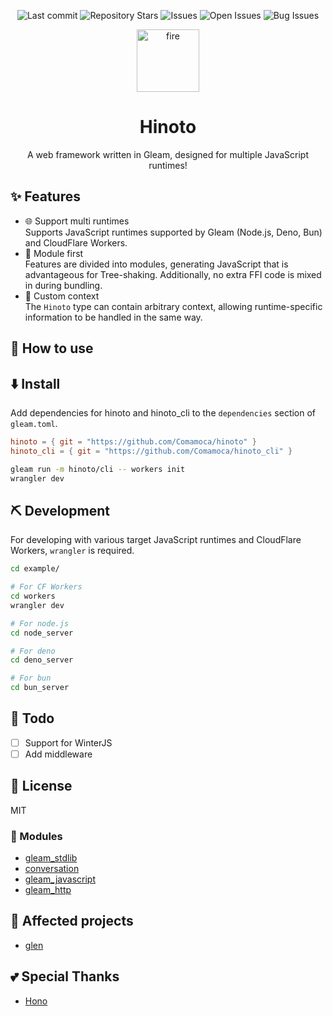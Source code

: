 <div align="center">

![Last commit](https://img.shields.io/github/last-commit/Comamoca/baserepo?style=flat-square)
![Repository Stars](https://img.shields.io/github/stars/Comamoca/baserepo?style=flat-square)
![Issues](https://img.shields.io/github/issues/Comamoca/baserepo?style=flat-square)
![Open Issues](https://img.shields.io/github/issues-raw/Comamoca/baserepo?style=flat-square)
![Bug Issues](https://img.shields.io/github/issues/Comamoca/baserepo/bug?style=flat-square)

<img src="https://emoji2svg.deno.dev/api/🔥" alt="fire" height="100">

# Hinoto

A web framework written in Gleam, designed for multiple JavaScript runtimes!

</div>

<div align="center">

</div>

## ✨ Features

- 🌐 Support multi runtimes\
  Supports JavaScript runtimes supported by Gleam (Node.js, Deno, Bun) and CloudFlare Workers.
- 🧩 Module first\
  Features are divided into modules, generating JavaScript that is advantageous for Tree-shaking. Additionally, no extra FFI code is mixed in during bundling.
- 🔧 Custom context\
  The `Hinoto` type can contain arbitrary context, allowing runtime-specific information to be handled in the same way.

## 🚀 How to use


## ⬇️ Install

Add dependencies for hinoto and hinoto_cli to the `dependencies` section of `gleam.toml`.

```toml
hinoto = { git = "https://github.com/Comamoca/hinoto" }
hinoto_cli = { git = "https://github.com/Comamoca/hinoto_cli" }
```

```sh
gleam run -m hinoto/cli -- workers init
wrangler dev
```

## ⛏️ Development

For developing with various target JavaScript runtimes and CloudFlare Workers, `wrangler` is required.

```sh
cd example/

# For CF Workers
cd workers
wrangler dev

# For node.js
cd node_server

# For deno
cd deno_server

# For bun
cd bun_server

```

## 📝 Todo

- [ ] Support for WinterJS
- [ ] Add middleware

## 📜 License

MIT

### 🧩 Modules

- [gleam_stdlib](https://hexdocs.pm/gleam_stdlib)
- [conversation](https://hexdocs.pm/conversation)
- [gleam_javascript](https://hexdocs.pm/gleam_javascript)
- [gleam_http](https://hexdocs.pm/gleam_http)

## 👏 Affected projects

- [glen](https://hexdocs.pm/glen/index.html)

## 💕 Special Thanks

- [Hono](https://hono.dev/)
